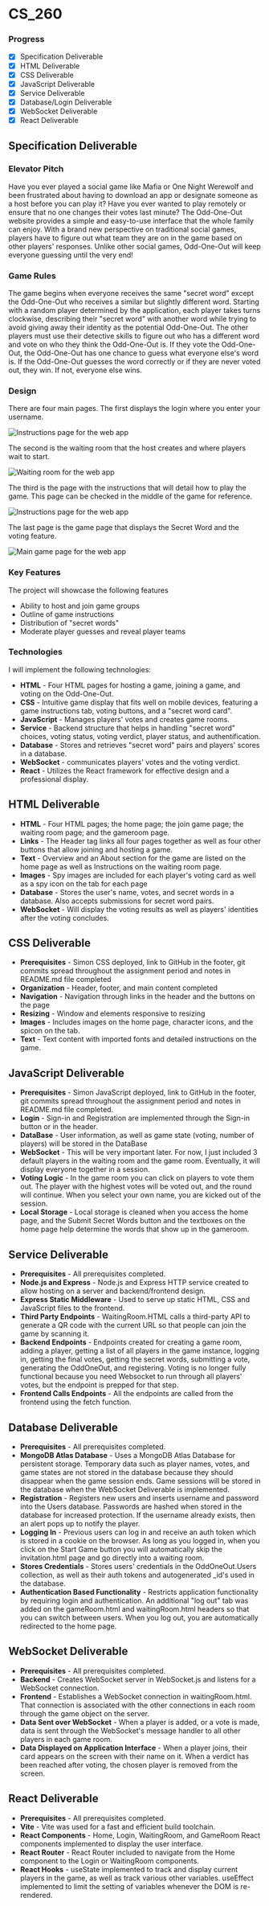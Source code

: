 # CS_260

### Progress
- [x] Specification Deliverable
- [x] HTML Deliverable
- [x] CSS Deliverable
- [x] JavaScript Deliverable
- [x] Service Deliverable
- [x] Database/Login Deliverable
- [x] WebSocket Deliverable
- [x] React Deliverable

## Specification Deliverable

### **Elevator Pitch** 
Have you ever played a social game like Mafia or One Night Werewolf and been frustrated about having to download an app or designate someone as a host before you can play it? Have you ever wanted to play remotely or ensure that no one changes their votes last minute? The Odd-One-Out website provides a simple and easy-to-use interface that the whole family can enjoy. With a brand new perspective on traditional social games, players have to figure out what team they are on in the game based on other players' responses. Unlike other social games, Odd-One-Out will keep everyone guessing until the very end!

### **Game Rules**
The game begins when everyone receives the same "secret word" except the Odd-One-Out who receives a similar but slightly different word. Starting with a random player determined by the application, each player takes turns clockwise, describing their "secret word" with another word while trying to avoid giving away their identity as the potential Odd-One-Out. The other players must use their detective skills to figure out who has a different word and vote on who they think the Odd-One-Out is. If they vote the Odd-One-Out, the Odd-One-Out has one chance to guess what everyone else's word is. If the Odd-One-Out guesses the word correctly or if they are never voted out, they win. If not, everyone else wins. 

### **Design**
There are four main pages. The first displays the login where you enter your username.

  ![Instructions page for the web app](Heading.jpg)
  
  The second is the waiting room that the host creates and where players wait to start.
  
  ![Waiting room for the web app](2.jpg)
  
  The third is the page with the instructions that will detail how to play the game. This page can be checked in the middle of the game for reference.
  
  ![Instructions page for the web app](1.jpg)
  
  The last page is the game page that displays the Secret Word and the voting feature. 
  
  ![Main game page for the web app](3.jpg)

### **Key Features**
The project will showcase the following features
- Ability to host and join game groups
- Outline of game instructions
- Distribution of "secret words"
- Moderate player guesses and reveal player teams

### **Technologies**
I will implement the following technologies:
- **HTML** - Four HTML pages for hosting a game, joining a game, and voting on the Odd-One-Out.
- **CSS** - Intuitive game display that fits well on mobile devices, featuring a game instructions tab, voting buttons, and a "secret word card". 
- **JavaScript** - Manages players' votes and creates game rooms.
- **Service** - Backend structure that helps in handling "secret word" choices, voting status, voting verdict, player status, and authentification.
- **Database** - Stores and retrieves "secret word" pairs and players' scores in a database.
- **WebSocket** - communicates players' votes and the voting verdict. 
- **React** - Utilizes the React framework for effective design and a professional display.

## HTML Deliverable
- **HTML** - Four HTML pages; the home page; the join game page; the waiting room page; and the gameroom page.
- **Links** - The Header tag links all four pages together as well as four other buttons that allow joining and hosting a game.
- **Text** - Overview and an About section for the game are listed on the home page as well as Instructions on the waiting room page. 
- **Images** - Spy images are included for each player's voting card as well as a spy icon on the tab for each page
- **Database** - Stores the user's name, votes, and secret words in a database. Also accepts submissions for secret word pairs.
- **WebSocket** - Will display the voting results as well as players' identities after the voting concludes.

 ## CSS Deliverable
- **Prerequisites** - Simon CSS deployed, link to GitHub in the footer, git commits spread throughout the assignment period and notes in README.md file completed
- **Organization** - Header, footer, and main content completed
- **Navigation** - Navigation through links in the header and the buttons on the page
- **Resizing** - Window and elements responsive to resizing
- **Images** - Includes images on the home page, character icons, and the spicon on the tab. 
- **Text** - Text content with imported fonts and detailed instructions on the game. 

## JavaScript Deliverable
- **Prerequisites** - Simon JavaScript deployed, link to GitHub in the footer, git commits spread throughout the assignment period and notes in README.md file completed.
- **Login** - Sign-in and Registration are implemented through the Sign-in button or in the header.
- **DataBase** - User information, as well as game state (voting, number of players) will be stored in the DataBase
- **WebSocket** - This will be very important later. For now, I just included 3 default players in the waiting room and the game room. Eventually, it will display everyone together in a session. 
- **Voting Logic** - In the game room you can click on players to vote them out. The player with the highest votes will be voted out, and the round will continue. When you select your own name, you are kicked out of the session.  
- **Local Storage** - Local storage is cleaned when you access the home page, and the Submit Secret Words button and the textboxes on the home page help determine the words that show up in the gameroom.

## Service Deliverable
- **Prerequisites** - All prerequisites completed.
- **Node.js and Express** - Node.js and Express HTTP service created to allow hosting on a server and backend/frontend design.
- **Express Static Middleware** - Used to serve up static HTML, CSS and JavaScript files to the frontend.
- **Third Party Endpoints** - WaitingRoom.HTML calls a third-party API to generate a QR code with the current URL so that people can join the game by scanning it.
- **Backend Endpoints** - Endpoints created for creating a game room, adding a player, getting a list of all players in the game instance, logging in, getting the final votes, getting the secret words, submitting a vote, generating the OddOneOut, and registering. Voting is no longer fully functional because you need Websocket to run through all players' votes, but the endpoint is prepped for that step.
- **Frontend Calls Endpoints** - All the endpoints are called from the frontend using the fetch function.

## Database Deliverable
- **Prerequisites** - All prerequisites completed.
- **MongoDB Atlas Database** - Uses a MongoDB Atlas Database for persistent storage. Temporary data such as player names, votes, and game states are not stored in the database because they should disappear when the game session ends. Game sessions will be stored in the database when the WebSocket Deliverable is implemented. 
- **Registration** - Registers new users and inserts username and password into the Users database. Passwords are hashed when stored in the database for increased protection. If the username already exists, then an alert pops up to notify the player. 
- **Logging In** - Previous users can log in and receive an auth token which is stored in a cookie on the browser. As long as you logged in, when you click on the Start Game button you will automatically skip the invitation.html page and go directly into a waiting room. 
- **Stores Credentials** - Stores users' credentials in the OddOneOut.Users collection, as well as their auth tokens and autogenerated _id's used in the database. 
- **Authentication Based Functionality** - Restricts application functionality by requiring login and authentication. An additional "log out" tab was added on the gameRoom.html and waitingRoom.html headers so that you can switch between users. When you log out, you are automatically redirected to the home page. 

## WebSocket Deliverable
- **Prerequisites** - All prerequisites completed.
- **Backend** - Creates WebSocket server in WebSocket.js and listens for a WebSocket connection.
- **Frontend** - Establishes a WebSocket connection in waitingRoom.html. That connection is associated with the other connections in each room through the game object on the server.
- **Data Sent over WebSocket** - When a player is added, or a vote is made, data is sent through the WebSocket's message handler to all other players in each game room.
- **Data Displayed on Application Interface** - When a player joins, their card appears on the screen with their name on it. When a verdict has been reached after voting, the chosen player is removed from the screen.

## React Deliverable
- **Prerequisites** - All prerequisites completed.
- **Vite** - Vite was used for a fast and efficient build toolchain.
- **React Components** - Home, Login, WaitingRoom, and GameRoom React components implemented to display the user interface.
- **React Router** - React Router included to navigate from the Home component to the Login or WaitingRoom components.
- **React Hooks** - useState implemented to track and display current players in the game, as well as track various other variables. useEffect implemented to limit the setting of variables whenever the DOM is re-rendered.

<!-- 
The game is called odd one out or something
everyone gets a word and one person gets a slightly different word (the odd one out). starting with one random player, everyone says a word that indirectly points to their shared word. after everyone says one word to show they have the same word, they guess on one person to eliminate who they think is the odd one out. if they guess correctly, the odd one out has one chance to guess the correct word. If they guess correctly, they win. if they guess incorrectly everyone else wins. if they guess someone who isnt the odd one out, then that last person is eliminated from the game. the odd one out does not know that they are the odd one out. 

--!>
